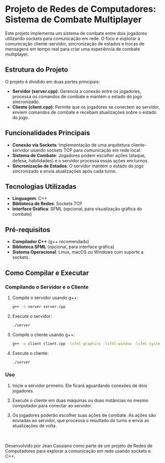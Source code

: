 # Projeto de Redes de Computadores: Sistema de Combate Multiplayer

Este projeto implementa um sistema de combate entre dois jogadores utilizando sockets para comunicação em rede. O foco é explorar a comunicação cliente-servidor, sincronização de estados e trocas de mensagens em tempo real para criar uma experiência de combate multiplayer.

## Estrutura do Projeto

O projeto é dividido em duas partes principais:

- **Servidor (server.cpp)**: Gerencia a conexão entre os jogadores, processa os comandos de combate e mantém o estado do jogo sincronizado.
- **Cliente (client.cpp)**: Permite que os jogadores se conectem ao servidor, enviem comandos de combate e recebam atualizações sobre o estado do jogo.

## Funcionalidades Principais

- **Conexão via Sockets**: Implementação de uma arquitetura cliente-servidor usando sockets TCP para comunicação em rede local.
- **Sistema de Combate**: Jogadores podem escolher ações (ataque, defesa, habilidades) e o servidor processa essas ações em turnos.
- **Sincronização de Estados**: O servidor mantém o estado do jogo sincronizado e envia atualizações após cada turno.

## Tecnologias Utilizadas

- **Linguagem**: C++
- **Biblioteca de Redes**: Sockets TCP
- **Interface Gráfica**: SFML (opcional, para visualização gráfica do combate)

## Pré-requisitos

- **Compilador C++** (g++ recomendado)
- **Biblioteca SFML** (opcional, para interface gráfica)
- **Sistema Operacional**: Linux, macOS ou Windows com suporte a sockets.

## Como Compilar e Executar

### Compilando o Servidor e o Cliente

1. Compile o servidor usando g++:
   ```bash
   g++ -o server server.cpp
    ```

2. Execute o servidor:

    ```bash
    ./server
    ```

3. Compile o cliente usando g++:

    ```bash
    g++ -o client client.cpp -lsfml-graphics -lsfml-window -lsfml-system
    ```
4. Execute o cliente:

    ```bash
    ./server
    ```

### Uso

1. Inicie o servidor primeiro. Ele ficará aguardando conexões de dois jogadores.

2. Execute o cliente em duas máquinas ou duas instâncias no mesmo computador para conectar ao servidor.
    
3. Os jogadores poderão escolher suas ações de combate. As ações são enviadas ao servidor, que processa o resultado do turno e envia as atualizações de volta.

<br>
<br>
Desenvolvido por Jean Cassiano como parte de um projeto de Redes de Computadores para explorar a comunicação em rede usando sockets e C++.
